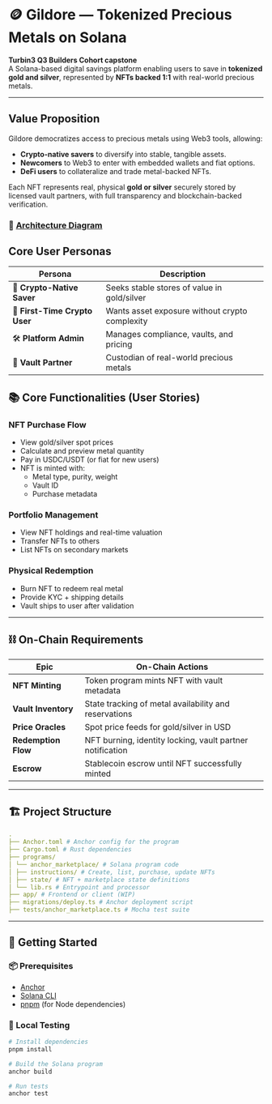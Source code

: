 # 🪙 Gildore — Tokenized Precious Metals on Solana

**Turbin3 Q3 Builders Cohort capstone**  
A Solana-based digital savings platform enabling users to save in **tokenized gold and silver**, represented by **NFTs backed 1:1** with real-world precious metals.

---

## Value Proposition

Gildore democratizes access to precious metals using Web3 tools, allowing:

- **Crypto-native savers** to diversify into stable, tangible assets.
- **Newcomers** to Web3 to enter with embedded wallets and fiat options.
- **DeFi users** to collateralize and trade metal-backed NFTs.

Each NFT represents real, physical **gold or silver** securely stored by licensed vault partners, with full transparency and blockchain-backed verification.

### 📂 [Architecture Diagram](https://drive.google.com/file/d/1qSXJ8ne9ilTnkDDEiij6_XwdV6a40cty/view?usp=sharing)

## Core User Personas

| Persona                       | Description                                    |
| ----------------------------- | ---------------------------------------------- |
| 🧠 **Crypto-Native Saver**    | Seeks stable stores of value in gold/silver    |
| 👶 **First-Time Crypto User** | Wants asset exposure without crypto complexity |
| 🛠️ **Platform Admin**         | Manages compliance, vaults, and pricing        |
| 🏦 **Vault Partner**          | Custodian of real-world precious metals        |

## 📚 Core Functionalities (User Stories)

### NFT Purchase Flow

- View gold/silver spot prices
- Calculate and preview metal quantity
- Pay in USDC/USDT (or fiat for new users)
- NFT is minted with:
  - Metal type, purity, weight
  - Vault ID
  - Purchase metadata

### Portfolio Management

- View NFT holdings and real-time valuation
- Transfer NFTs to others
- List NFTs on secondary markets

### Physical Redemption

- Burn NFT to redeem real metal
- Provide KYC + shipping details
- Vault ships to user after validation

---

## ⛓️ On-Chain Requirements

| Epic                | On-Chain Actions                                          |
| ------------------- | --------------------------------------------------------- |
| **NFT Minting**     | Token program mints NFT with vault metadata               |
| **Vault Inventory** | State tracking of metal availability and reservations     |
| **Price Oracles**   | Spot price feeds for gold/silver in USD                   |
| **Redemption Flow** | NFT burning, identity locking, vault partner notification |
| **Escrow**          | Stablecoin escrow until NFT successfully minted           |

---

## 🏗️ Project Structure

```yaml
.
├── Anchor.toml # Anchor config for the program
├── Cargo.toml # Rust dependencies
├── programs/
│ └── anchor_marketplace/ # Solana program code
│ ├── instructions/ # Create, list, purchase, update NFTs
│ ├── state/ # NFT + marketplace state definitions
│ └── lib.rs # Entrypoint and processor
├── app/ # Frontend or client (WIP)
├── migrations/deploy.ts # Anchor deployment script
├── tests/anchor_marketplace.ts # Mocha test suite
```

---

## 🚀 Getting Started

### 📦 Prerequisites

- [Anchor](https://www.anchor-lang.com/docs/installation)
- [Solana CLI](https://docs.solana.com/cli/install-solana-cli-tools)
- [pnpm](https://pnpm.io/) (for Node dependencies)

### 🧪 Local Testing

```bash
# Install dependencies
pnpm install

# Build the Solana program
anchor build

# Run tests
anchor test
```
